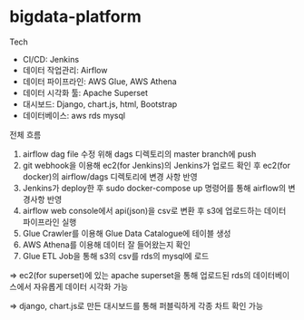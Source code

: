 # bigdata-platform
Tech
- CI/CD: Jenkins
- 데이터 작업관리: Airflow 
- 데이터 파이프라인: AWS Glue, AWS Athena
- 데이터 시각화 툴: Apache Superset
- 대시보드: Django, chart.js, html, Bootstrap
- 데이터베이스: aws rds mysql


전체 흐름

1. airflow dag file 수정 위해 dags 디렉토리의 master branch에 push
2. git webhook을 이용해 ec2(for Jenkins)의 Jenkins가 업로드 확인 후 ec2(for docker)의 airflow/dags 디렉토리에 변경 사항 반영
3. Jenkins가 deploy한 후 sudo docker-compose up 명령어를 통해 airflow의 변경사항 반영
4. airflow web console에서 api(json)을 csv로 변환 후 s3에 업로드하는 데이터 파이프라인 실행
5. Glue Crawler를 이용해 Glue Data Catalogue에 테이블 생성
6. AWS Athena를 이용해 데이터 잘 들어왔는지 확인
7. Glue ETL Job을 통해 s3의 csv를 rds의 mysql에 로드

=> ec2(for superset)에 있는 apache superset을 통해 업로드된 rds의 데이터베이스에서 자유롭게 데이터 시각화 가능

=> django, chart.js로 만든 대시보드를 통해 퍼블릭하게 각종 차트 확인 가능

